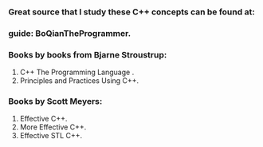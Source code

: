 ### Great source that I study these C++ concepts can be found at:

### guide: BoQianTheProgrammer.

### Books by books from Bjarne Stroustrup: 
  1. C++ The Programming Language .
  2. Principles and Practices Using C++.

### Books by Scott Meyers:
  1. Effective C++.
  2. More Effective C++.
  3. Effective STL C++.
